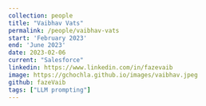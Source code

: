 ```yaml
---
collection: people
title: "Vaibhav Vats"
permalink: /people/vaibhav-vats
start: 'February 2023'
end: 'June 2023'
date: 2023-02-06
current: "Salesforce"
linkedin: https://www.linkedin.com/in/fazevaib
image: https://gchochla.github.io/images/vaibhav.jpeg
github: fazeVaib
tags: ["LLM prompting"]
---
```

